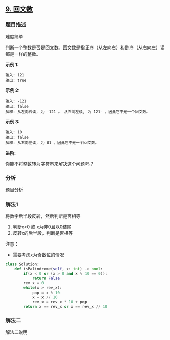 ## [9. 回文数](https://leetcode-cn.com/problems/palindrome-number/)

### 题目描述

难度简单

判断一个整数是否是回文数。回文数是指正序（从左向右）和倒序（从右向左）读都是一样的整数。

**示例 1:**

```
输入: 121
输出: true
```

**示例 2:**

```
输入: -121
输出: false
解释: 从左向右读, 为 -121 。 从右向左读, 为 121- 。因此它不是一个回文数。
```

**示例 3:**

```
输入: 10
输出: false
解释: 从右向左读, 为 01 。因此它不是一个回文数。
```

**进阶:**

你能不将整数转为字符串来解决这个问题吗？

### 分析

题目分析

### 解法1

将数字后半段反转，然后判断是否相等

1. 判断x<0 或 x为非0且以0结尾
2. 反转x的后半段，判断是否相等

注意：

- 需要考虑x为奇数位的情况

```python
class Solution:
    def isPalindrome(self, x: int) -> bool:
        if(x < 0 or (x > 0 and x % 10 == 0)):
            return False
        rev_x = 0
        while(x > rev_x):
            pop = x % 10
            x = x // 10
            rev_x = rev_x * 10 + pop
        return x == rev_x or x == rev_x // 10
```

### 解法二

解法二说明

```python

```

